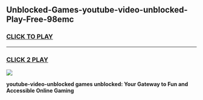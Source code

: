 
## Unblocked-Games-youtube-video-unblocked-Play-Free-98emc
<h3>
<a href="https://premium76.site?title=youtube-video-unblocked&ref=18A">CLICK TO PLAY</a></h3>
<hr>

<h3>
<a href="https://premium76.site?title=youtube-video-unblocked&ref=18A">CLICK 2 PLAY</a>
  
</h3>

<a href="https://premium76.site?title=youtube-video-unblocked&ref=18A"><img src="https://clearcache.store/games.png"></a>


**youtube-video-unblocked games unblocked: Your Gateway to Fun and Accessible Online Gaming**
